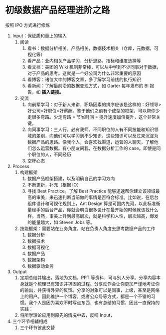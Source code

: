 # 初级数据产品经理进阶之路

按照 IPO 方式进行修炼

1. Input：保证质和量上的输入
   1. 阅读
      1. 看书：数据分析相关，产品相关，数据技术相关（仓库，元数据，可视化等）
      2. 看产品：业内相关产品学习，分析思路，指标和维度选择等
      3. 看文档：美团的 Wiki 机制非常棒，可以从中学到不少同事对于数据，对于产品的思考。这就是一个好公司为什么非常重要的原因
      4. 看博客：诸位大牛的博客文章，多了解学习前线的执行知识
      5. 看新闻：了解最前沿的数据变现方式，如 Garter 每年发布的 BI 报告，如 **插入链接。**
   2. 交流
      1. 向前辈学习：对于新人来讲，职场因素的排序应该是这样的：好领导&gt;好公司&gt;好职位&gt;好薪酬。鉴于他们之前有个成型的框架，可以帮你少走很多弯路。少走弯路 = 节省时间 = 提升速度加倍提升，这个非常关键。
      2. 向同事学习：三人行，必有我师。不同职位的人有不同技能和知识领域的差别，向他们可以学习到不少知识，这些知识可以反过来沉淀为数据产品的思路。像我个人，会喜欢找渠道，运营的人聊天，了解他们怎么运营数据。有小朋友问我，在数据分析工作的 case。即使是同个职位的人，不同经历
      3. 空杯心态
2. Process
   1. 构建框架
      1. 数据产品框架搭建，以及明确自己的学习方向
      2. 不断更新，补充（根据 IO）
      3. 寻找 Best Practice。了解 Best Practice 能够迅速帮你建立该领域最高的审美，来迅速判断当前做的事情是否符合标准。比如说，在后台组件设计和可视化规则上，Ant Design 算是可国内先河，以此标准衡量经手的后台产品，你就会明白很多设计在最开始的时候就该找什么样。当然，审美上升到最高层次，就是科学和人性，层次越高，爆发的能量越大，如 Steven Jobs 等。
   2. 技能框架：需要站在业务角度，站在负责人角度去思考数据产品的工作
      1. 数据分析
      2. 数据技术
      3. 数据可视化
      4. 数据产品
      5. 数据架构
      6. 数据驱动业务
3. Output
   1. 定期总结并输出，落地为文档，PPT 等资料，可与别人分享。分享内容本身就是个梳理已有知识并巩固的过程。分享动作会让你更加严谨地考证你的输出，并获得外界的反馈。分享的对象可以是同事，上级，甚至是网络上的用户。因此维护一个博客，或者公众号等方式，都是一个不错的习惯。我个人是因为喜欢不时写点东西，也有总结的习惯，因此一直保持的实践：
   2. 将所学理论应用到原先的情况中去，反哺 Input，
4. 三个环节相辅相成
   1. 三个环节彼此交替



